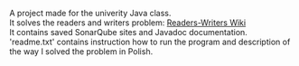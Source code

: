 A project made for the univerity Java class.  
It solves the readers and writers problem: [Readers-Writers Wiki](https://en.wikipedia.org/wiki/Readers%E2%80%93writers_problem)  
It contains saved SonarQube sites and Javadoc documentation.  
'readme.txt' contains instruction how to run the program and description of the way I solved the problem in Polish.  
